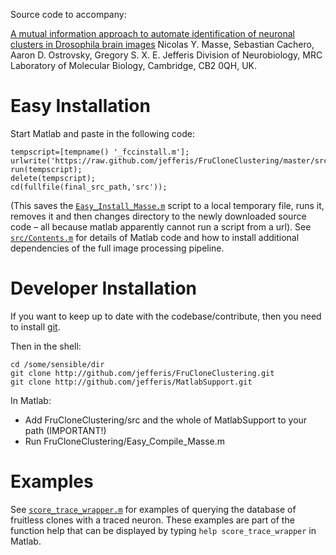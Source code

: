 Source code to accompany:

[A mutual information approach to automate identification of neuronal clusters in Drosophila brain images]([http://dx.doi.org/10.3389/fninf.2012.00021])
Nicolas Y. Masse, Sebastian Cachero, Aaron D. Ostrovsky, Gregory S. X. E. Jefferis
Division of Neurobiology, MRC Laboratory of Molecular Biology, Cambridge, CB2 0QH, UK.

Easy Installation
=================
Start Matlab and paste in the following code:

    tempscript=[tempname() '_fccinstall.m'];
    urlwrite('https://raw.github.com/jefferis/FruCloneClustering/master/src/Easy_Install_Masse.m',tempscript);
    run(tempscript);
    delete(tempscript);
    cd(fullfile(final_src_path,'src'));

(This saves the [`Easy_Install_Masse.m`][easyinstall] script to a local temporary file, runs it, removes it and then changes directory to the newly downloaded source code – all because matlab apparently cannot run a script from a url).
See [`src/Contents.m`][contents] for details of Matlab code and how to install additional dependencies of the full image processing pipeline.

Developer Installation
======================
If you want to keep up to date with the codebase/contribute, then you need to install [git](http://git-scm.com/).

Then in the shell:

    cd /some/sensible/dir
    git clone http://github.com/jefferis/FruCloneClustering.git
    git clone http://github.com/jefferis/MatlabSupport.git

In Matlab:

* Add FruCloneClustering/src and the whole of MatlabSupport to your path (IMPORTANT!)
* Run FruCloneClustering/Easy_Compile_Masse.m

Examples
========

See [`score_trace_wrapper.m`][stw] for examples of querying the database of fruitless clones with a traced neuron. These examples are part of the  function help that can be displayed by typing `help score_trace_wrapper` in Matlab.

[easyinstall]: https://github.com/jefferis/FruCloneClustering/blob/master/src/Easy_Install_Masse.m
[contents]: https://github.com/jefferis/FruCloneClustering/blob/master/src/Contents.m
[stw]: https://github.com/jefferis/FruCloneClustering/blob/master/src/score_trace_wrapper.m